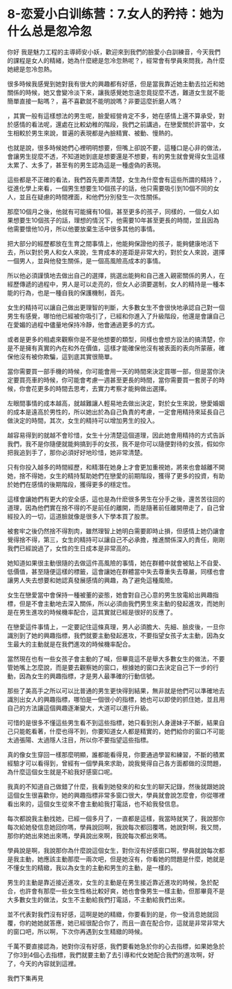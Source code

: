 # 8-恋爱小白训练营：7.女人的矜持：她为什么总是忽冷忽

你好 我是魅力工程的主導師安小妖，歡迎來到我們的臉愛小白訓練音，今天我們的課程是女人的精緒，她為什麼總是忽冷忽熱呢？，經常會有學員來問我，為什麼她總是忽冷忽熱。

很多時候我感覺到她對我有很大的興趣都有好感，但是當我靠近她主動去拉近和她關係的時候，她又會變冷淡下來，讓我感覺她忽遠忽竟捉麼不透，難道女生就不能簡單直接一點嗎？，喜不喜歡就不能明說嗎？非要這麼折磨人嗎？

，其實一般有這樣想法的男生呢，臉愛經營肯定不多，她在感情上還不算承受，對於感情的看法呢，還處在比較幼稚的階段，我們之前講過，在戀愛關於許當中，女生相較於男生來說，普遍的表現都是內臉精實、被動、慢熱的。

也就是說，很多時候她們心裡明明想要，但嘴上卻說不要，這種口是心非的做法，會讓男生捉麼不透，不知道她到底是想要還是不想要，有的男生就會覺得女生這樣太累了、太多了，甚至有的男生認為這是一種虛偽的表現。

這些都是不正確的看法，我們首先要弄清楚，女生為什麼會有這些所謂的精持？，從進化學上來看，一個男生想要生10個孩子的話，他只需要吸引到10個不同的女人，並且在疑慮的時間裡面，和他們分別發生一次性關係。

那麼10個月之後，他就有可能擁有10個，甚至更多的孩子，同樣的，一個女人如果想要生10個孩子的話，理想的情況下，他需要10年甚至更長的時間，並且因為他需要懷他10月，所以他要放棄生活中很多其他的事情。

把大部分的經歷都放在生育之間事情上，他能夠保證他的孩子，能夠健康地活下去，所以對於男人和女人來說，生育成本的差距是非常大的，對於女人來說，選擇一個男人，並與他發生關係，是一個高風險高成本的事情。

所以他必須謹慎地去做出自己的選擇，挑選出能夠和自己進入親密關係的男人，在經歷傳遞的過程中，男人是可以走亮的，但女人必須要選制，女人的精持是一種本能的行為，也是一種自我的保護機制，首先。

女生的精持可以讓自己做出更理智的判斷，大多數女生不會很快地承認自己對一個男生有感覺，哪怕他已經被你吸引了，已經和你進入了升級階段，他還是會讓自己在愛媚的過程中儘量地保持冷靜，他會通過更多的方式。

或者是更多的相處來觀察你是不是他想要的類型，同樣也會想方設法的搞清楚，你是不是擁有真實的內在和外在價值，這樣才能確保他沒有被表面的表向所蒙蔽，確保他沒有被你欺騙，這到底其實很簡單。

當你需要買一部手機的時候，你可能會用一天的時間來決定買哪一部，但是當你決定要買亮車的時候，你可能會考慮一週甚至更長的時間，當你需要買一套房子的時候，你會花更多的時間去思考，去實力考察才能夠做出選擇。

左眼間事情的成本越高，就越難讓人輕易地去做出決定，對於女生來說，戀愛婚姻的成本是遠高於男性的，所以她出於為自己負責的考慮，一定會用精持來延長自己做決定的時間，其次，女生的精持可以增加男生的投入。

越容易得到的就越不會珍惜，女生十分清楚這個道理，因此她會用精持的方式告訴我們，我不是你隨便就能夠搞到手的女孩，我不是你可以隨便對待的女孩，假如你把我追到手了，那你必須好好地珍惜，她非常清楚。

只有你投入越多的時間經歷，和精潛在她身上才會更加重視她，將來也會越離不開她，捨不得她，女生的精持幫助她們在戀愛的前期階段，獲得了更多的投資，有助於她們在感情的後期階段，獲得更多的穩定性。

這樣會讓她們有更大的安全感，這也是為什麽很多男生在分手之後，還苦苦往回的道理，因為他們實在捨不得的不是前任的離開，而是隨著前任離開帶走了，自己曾經投入的一切，這道臉就像是很多人下學本買了股票。

被套牢之後仍然捨不得割肉，雖然理智上她明白需要即時止損，但感情上她仍讓會覺得捨不得，第三，女生的精持可以讓自己不必承擔，推進關係深入的責任，剛剛我們已經說過了，女性的生日成本是非常高的。

她知道如果很主動很隨的去做這件高風險的事情，她在群體中就會被貼上不自愛、低價值，甚至隨便這樣的標籤，這會讓她在群體當中失去尊重失去尊嚴，同樣也會讓男人失去想要和她認真發展感情的興趣，為了避免這種風險。

女生在戀愛當中會保持一種被董的姿態，她會對自己心意的男生放電給出興趣指標，但是不會主動地去深入關係，所以必須由我們男生來主動的發起進攻，而她則是在男生進攻的時候機率配合，這其實就已經是很好的反應了。

在戀愛這件事情上，一定要記住這條真理，男人必須膽大、先細、臉皮後，一旦你識別到了她的興趣指標，我們就要主動發起進攻，不要指望女孩子太主動，因為女生最大的主動就是在我們進攻的時候機率配合。

當然現在也有一些女孩子會主動的了喊，但畢竟這不是舉大多數女生的做法，不要管她嘴上怎麼說，而是要去觀察她的窗口，根據她的窗口去決定自己下一步的行動，因為女生的興趣指標，才是男人最準確的行動信號。

那些了美高手之所以可以比普通的男生更快得到結果，無非就是他們可以準確地去識別出女人的興趣指標，哪怕是一個很小的指標，她也可以即使的抓住她，並且用自己的方法讓這個興趣逐漸變大，大道可以進行升級。

可惜的是很多不懂這些男生看不到這些指標，她只看到別人身邊妹子不斷，結果自己只能乾看著，什麼也得不到，你要知道女人都是精實的，她們給你的窗口不可能太過張陽、太過隱人注目，所以你不要指望這些指標。

真的像女生穿回一樣那麼明顯，誰都能看得見，你要通過學習和練習，不斷的積累經驗才可以看得到，曾經有一個學員來求助，說我覺得自己各方面都做的沒問題，為什麼這個女生就是不給我好感窗口呢。

我真的不知道自己做錯了什麼，我看到她發來的和女生的聊天記錄，然後就跟她說這個女生很喜歡你，她的興趣指標非常多窗口很大，學員就會說怎麼會，你從哪裡看出來的，這個女生從來不會主動給我打電話，也不給我發信息。

每次都說我主動找她，已經一個多月了，一直都是這樣，我當時就笑了，我說那你每次給她發信息她回你嗎，學員說回啊，我說每次都回覆嗎，她說對啊，我又問，那你約她出來她出來嗎，學員說出來啊，我說每次都出來嗎。

學員說是啊，我說那你為什麼說這個女生，對你沒有好感窗口啊，學員就說每次都是我主動，她應該主動那麼一兩次吧，但是她沒有，你看她的問題是什麼，她就是不懂女生的精緻，我以為女生的主動和男生的主動，是一樣的。

男生的主動是靠近接近進攻，女生的主動是在男生接近靠近進攻的時候，急於配合，也許會有那麼一些女生性格比較好爽，她也會像男生一樣主動，但那畢竟不是大多數女生的做法，女生不主動給我們打電話，不主動給我們出來。

並不代表對我們沒有好感，這啊是她的精緻，你要看到的是，你一發消息她就回覆，你約她她就答應，她已經很配合你了，而且一直在配合你，這就是非常非常大的窗口吧，所以啊，下次你再遇到女生精緻的時候。

千萬不要直接認為，她對你沒有好感，我們要看她急於你的心去指標，如果她急於了你3到4個心去指標，我們就要主動了去引導和代女她配合我們的進攻啊，好了，今天的內容就到這裡。

我們下集再見